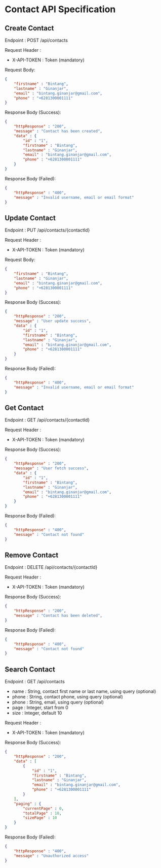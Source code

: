 # Contact API Specification

## Create Contact
Endpoint : POST /api/contacts

Request Header :

* X-API-TOKEN : Token (mandatory)

Request Body:

```json
{
    "firstname" : "Bintang",
    "lastname" : "Ginanjar",
    "email" : "bintang.ginanjar@gmail.com",
    "phone" : "+6281300001111"
}
```

Response Body (Success):

```json
{
    "httpResponse" : "200",
    "message" : "Contact has been created",
    "data" : {
        "id" : "1",
        "firstname" : "Bintang",
        "lastname" : "Ginanjar",
        "email" : "bintang.ginanjar@gmail.com",
        "phone" : "+6281300001111"
    }
}
```

Response Body (Failed):

```json
{
    "httpResponse" : "400",
    "message" : "Invalid username, email or email format"
}
```

## Update Contact

Endpoint : PUT /api/contacts/{contactId}

Request Header :

* X-API-TOKEN : Token (mandatory)

Request Body:

```json
{
    "firstname" : "Bintang",
    "lastname" : "Ginanjar",
    "email" : "bintang.ginanjar@gmail.com",
    "phone" : "+6281300001111"
}
```

Response Body (Success):

```json
{
    "httpResponse" : "200",
    "message" : "User update success",
    "data" : {
        "id" : "1",
        "firstname" : "Bintang",
        "lastname" : "Ginanjar",
        "email" : "bintang.ginanjar@gmail.com",
        "phone" : "+6281300001111"
    }
}
```

Response Body (Failed):

```json
{
    "httpResponse" : "400",
    "message" : "Invalid username, email or email format"
}
```

## Get Contact
Endpoint : GET /api/contacts/{contactId}

Request Header :

* X-API-TOKEN : Token (mandatory)

Response Body (Success):

```json
{
    "httpResponse" : "200",
    "message" : "User fetch success",
    "data" : {
        "id" : "1",
        "firstname" : "Bintang",
        "lastname" : "Ginanjar",
        "email" : "bintang.ginanjar@gmail.com",
        "phone" : "+6281300001111"
    }
}
```

Response Body (Failed):

```json
{
    "httpResponse" : "400",
    "message" : "Contact not found"
}
```

## Remove Contact

Endpoint : DELETE /api/contacts/{contactId}

Request Header :

* X-API-TOKEN : Token (mandatory)

Response Body (Success):

```json
{
    "httpResponse" : "200",
    "message" : "Contact has been deleted",    
}
```

Response Body (Failed):

```json
{
    "httpResponse" : "400",
    "message" : "Contact not found"
}
```

## Search Contact

Endpoint : GET /api/contacts

- name : String, contact first name or last name, using query (optional)
- phone : String, contact phone, using query (optional)
- phone : String, email, using query (optional)
- page : Integer, start from 0
- size : Integer, default 10

Request Header :

* X-API-TOKEN : Token (mandatory)

Response Body (Success):

```json
{
    "httpResponse" : "200",
    "data" : [
        {
            "id" : "1",
            "firstname" : "Bintang",
            "lastname" : "Ginanjar",
            "email" : "bintang.ginanjar@gmail.com",
            "phone" : "+6281300001111"
        }
    ],
    "paging" : {
        "currentPage" : 0,
        "totalPage" : 10,
        "sizePage" : 10
    }
}
```

Response Body (Failed):

```json
{
    "httpResponse" : "400",
    "message" : "Unauthorized access"
}
```